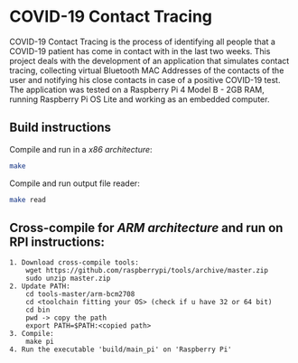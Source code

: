 # COVID-19 Contact Tracing

COVID-19 Contact Tracing is the process of identifying all people that a COVID-19 patient has come in contact with in the last two
weeks. This project deals with the development of an application that simulates contact tracing, collecting virtual Bluetooth MAC
Addresses of the contacts of the user and notifying his close contacts in case of a positive COVID-19 test. The application was tested
on a Raspberry Pi 4 Model B - 2GB RAM, running Raspberry Pi OS Lite and working as an embedded computer. 

## Build instructions

Compile and run in a *x86 architecture*: 

```bash
make
```

Compile and run output file reader:

```bash
make read
```

## Cross-compile for *ARM architecture* and run on RPI instructions:
	1. Download cross-compile tools:
		wget https://github.com/raspberrypi/tools/archive/master.zip
		sudo unzip master.zip
	2. Update PATH:
		cd tools-master/arm-bcm2708
		cd <toolchain fitting your OS> (check if u have 32 or 64 bit)
		cd bin
		pwd -> copy the path
		export PATH=$PATH:<copied path>
	3. Compile:
	  	make pi
	4. Run the executable 'build/main_pi' on 'Raspberry Pi'
